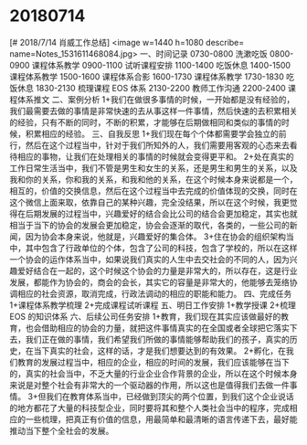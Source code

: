# 20180714

[# 2018/7/14 肖威工作总结]
<image w=1440 h=1080 describe= name=Notes_1531611468084.jpg>
一、时间记录
0730-0800 洗漱吃饭
0800-0900 课程体系教学
0900-1100 试听课程安排
1100-1400 吃饭休息
1400-1500 课程体系教学
1500-1600 课程体系合影
1600-1730 课程体系教学
1730-1830 吃饭休息
1830-2130 梳理课程 EOS 体系
2130-2200 教师工作沟通
2200-2400 课程体系推文
二、案例分析
1+我们在做很多事情的时候，一开始都是没有经验的，我们最需要去做的事情是非常快速的去从事这样一件事情，然后快速的去积累相关的经验，只有不断的同时，不断的积累，才能够在后期做相同和类似的事情的时候，积累相应的经验。
三、自我反思
1+我们现在每个个体都需要学会独立的前行，然后在这个过程当中，针对于我们所知外的人，我们需要用客观的心态来去看待相应的事物，让我们在处理相关的事情的时候就会变得更平和。
2+处在真实的工作日常生活当中，我们不管是男生和女生的关系，还是男生和男生的关系，以及我和你的关系，你和我的关系，和我和他的关系，在这个时候本身来说都是一个，相互的，价值的交换信息，然后在这个过程当中去完成的价值体现的交换，同时在这个微信上面来取，依靠自己的某种兴趣，完全没结果，所以在这个时候，我更觉得在后期发展的过程当中，兴趣爱好的结合会比公司的结合会更加稳定，其实也就相当于当下的协会的发展会更加稳定，协会会逐渐的取代，各类的，一些公司的新闻，因为协会本身来说，他就是，兴趣爱好的集合体。
3+住在协会的组织架构当中，其中包含了行政单位的个体，包含了公司的科技，包含了学校的，所以在这样一个协会的运作体系当中，如果说我们真实的人生中去交社会的不同的人，因为兴趣爱好结合在一起的，这个时候这个协会的力量是非常大的，所以存在，这是行业发展，都能作为协会的，商会的会长，其实它的容量是非常大的，他能够去笼络协调相应的社会资源，取消完成，行政法调动的相应的职能和能力。
四、完成任务
1+课程体系教学梳理
2+完成课程试听课程
五、明日工作安排
1+教学授课
2+梳理 EOS 的知识体系
六、后续公司任务安排
1+教育，我们现在其实应该做最好的教育，也会借助相应的协会的力量，就把这件事情真实的在全国或者全球把它落实下去，我们正在做的事情，我们希望我们所做的事情能够帮助我们的孩子，真实的历史，在当下真实的社会，这样的话，才是我们想要达到的有效果。
2+孵化，在我们教育的发展过程当中，相应的企业，相应的时间的发展，我们应该能够在当下的，真实的社会当中，不乏大量的行业企业合作背景的企业，所以在这个时候本身来说是对整个社会有非常大的一个驱动器的作用，所以这也是值得我们去做一件事情。
3+但我们在教育体系当中，已经做到顶尖的两个位置，到我们这个企业说话的地方都花了大量的科技型企业，同时要将其和整个人类社会当中的程序，完成相应的一些梳理，把真正有价值的信息，用最简单和最清晰的语言传递下去，最好能推动当下整个全社会的发展。
